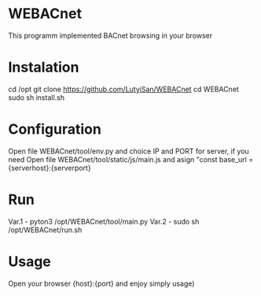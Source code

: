 # WEBACnet
  This programm implemented BACnet browsing in your browser
# Instalation
  cd /opt
  git clone https://github.com/LutyiSan/WEBACnet
  cd WEBACnet
  sudo sh install.sh
# Configuration
   Open file WEBACnet/tool/env.py and choice IP and PORT for server, if you need
   Open file WEBACnet/tool/static/js/main.js and asign "const base_url = {serverhost}:{serverport}
# Run
  Var.1 - pyton3 /opt/WEBACnet/tool/main.py
  Var.2 - sudo sh /opt/WEBACnet/run.sh
# Usage
  Open your browser {host}:{port} and enjoy simply usage)


  

